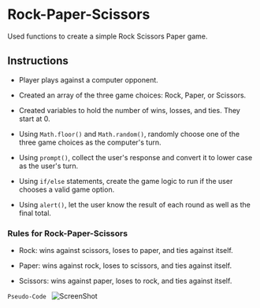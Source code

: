 # Rock-Paper-Scissors

Used functions to create a simple Rock Scissors Paper game.

## Instructions

*  Player plays against a computer opponent. 

  * Created an array of the three game choices: Rock, Paper, or Scissors.

  * Created variables to hold the number of wins, losses, and ties. They start at 0.

  * Using `Math.floor()` and `Math.random()`, randomly choose one of the three game choices as the computer's turn.

  * Using `prompt()`, collect the user's response and convert it to lower case as the user's turn.

  * Using `if/else` statements, create the game logic to run if the user chooses a valid game option. 

  * Using `alert()`, let the user know the result of each round as well as the final total.

### Rules for Rock-Paper-Scissors

* Rock: wins against scissors, loses to paper, and ties against itself.

* Paper: wins against rock, loses to scissors, and ties against itself.

* Scissors: wins against paper, loses to rock, and ties against itself.

```Pseudo-Code ```
![ScreenShot](https://github.com/EvgeniiI7/Rock-Scissors-Paper-Game/issues/1#issue-1231722047)

